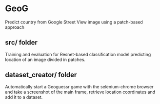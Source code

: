 # GeoG
Predict country from Google Street View image using a patch-based approach

## src/ folder

Training and evaluation for Resnet-based classification model predicting location of an image divided in patches. 

## dataset_creator/ folder

Automatically start a Geoguessr game with the selenium-chrome browser and take a screenshot of the main frame, retrieve location coordinates and add it to a dataset.
